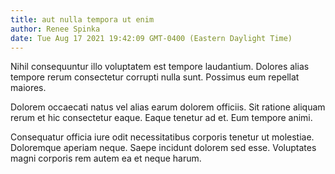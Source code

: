 ```yaml
---
title: aut nulla tempora ut enim
author: Renee Spinka
date: Tue Aug 17 2021 19:42:09 GMT-0400 (Eastern Daylight Time)
---
```

Nihil consequuntur illo voluptatem est tempore laudantium. Dolores alias tempore rerum consectetur corrupti nulla sunt. Possimus eum repellat maiores.

 Dolorem occaecati natus vel alias earum dolorem officiis. Sit ratione aliquam rerum et hic consectetur eaque. Eaque tenetur ad et. Eum tempore animi.

 Consequatur officia iure odit necessitatibus corporis tenetur ut molestiae. Doloremque aperiam neque. Saepe incidunt dolorem sed esse. Voluptates magni corporis rem autem ea et neque harum.